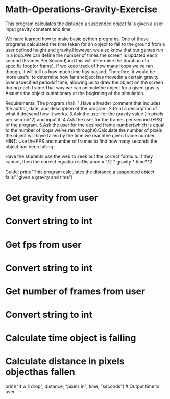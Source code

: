 # Math-Operations-Gravity-Exercise
This program calculates the distance a suspended object falls given a user input gravity constant and time

We have learned how to make basic python programs. One of these programs calculated the time taken for an object to fall to the ground from a user defined height and gravity.However, we also know that our games run in a loop.We can define the number of times the screen is updated each second (Frames Per Second)and this will determine the duration ofa specific loop(or frame). If we keep track of how many loops we’ve ran though, it will tell us how much time has passed. Therefore, it would be more useful to determine how far anobject has movedin a certain gravity over aspecified periodof time, allowing us to draw the object on the screen during each frame.That way we can animatethe object for a given gravity.  Assume the object is stationary at the beginning of the simulation.

Requirements:
The program shall:
1.Have a header comment that includes the author, date, and description of the program.
2.Print a description of what it doesand how it works.
3.Ask the user for the gravity value (in pixels per second^2) and input it.
4.Ask the user for the frames per second (FPS) of the program.
5.Ask the user for the desired frame number(which is equal to the number of loops we’ve ran through)6.Calculate the number of pixels the object will have fallen by the time we reachthe given frame number.
HINT:  Use the FPS and number of frames to find how many seconds the object has been falling.

Have the students use the web to seek out the correct formula.  If they cannot, then the correct equation is:Distance = 1/2 * gravity * time**2


Guide:
print("This program calculates the distance a suspended object falls","given a gravity and time")
# Get gravity from user
# Convert string to int
# Get fps from user
# Convert string to int
# Get number of frames from user
# Convert string to int
# Calculate time object is falling
# Calculate distance in pixels objecthas fallen
print("It will drop", distance, "pixels in", time, "seconds")   # Output time to user
